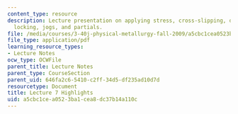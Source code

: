 ```yaml
---
content_type: resource
description: Lecture presentation on applying stress, cross-slipping, dislocation
  locking, jogs, and partials.
file: /media/courses/3-40j-physical-metallurgy-fall-2009/a5cbc1cea0523ba1cea8dc37b14a110c_MIT3_40JF09_lec07.pdf
file_type: application/pdf
learning_resource_types:
- Lecture Notes
ocw_type: OCWFile
parent_title: Lecture Notes
parent_type: CourseSection
parent_uid: 646fa2c6-5410-c2ff-34d5-df235ad10d7d
resourcetype: Document
title: Lecture 7 Highlights
uid: a5cbc1ce-a052-3ba1-cea8-dc37b14a110c
---
```

